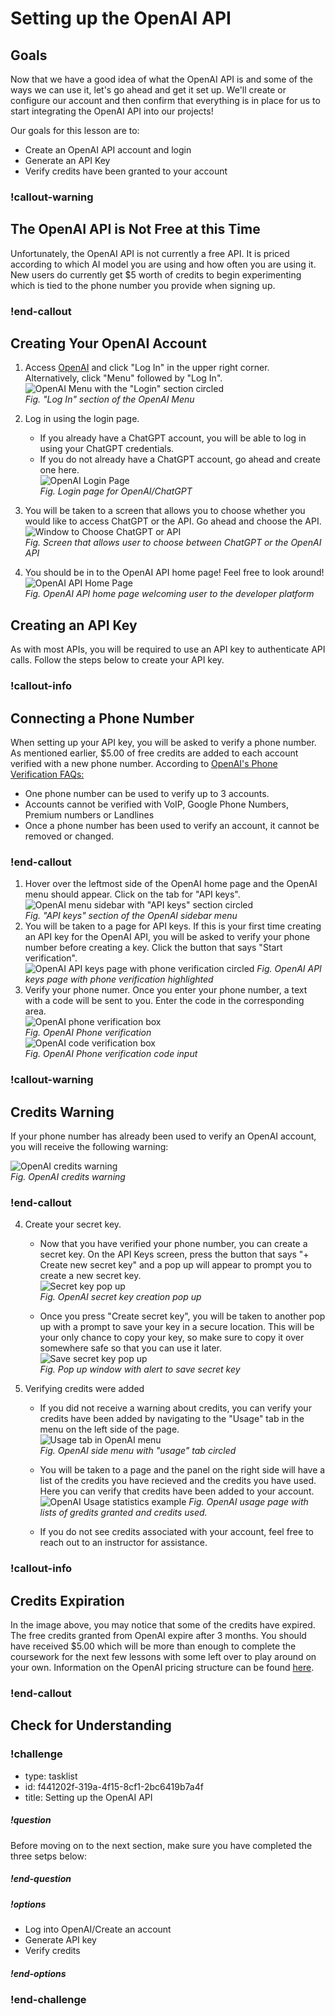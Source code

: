 # Setting up the OpenAI API

## Goals
Now that we have a good idea of what the OpenAI API is and some of the ways we can use it, let's go ahead and get it set up. We'll create or configure our account and then confirm that everything is in place for us to start integrating the OpenAI API into our projects!

Our goals for this lesson are to:
- Create an OpenAI API account and login
- Generate an API Key
- Verify credits have been granted to your account

### !callout-warning

## The OpenAI API is Not Free at this Time
Unfortunately, the OpenAI API is not currently a free API. It is priced according to which AI model you are using and how often you are using it. New users do currently get $5 worth of credits to begin experimenting which is tied to the phone number you provide when signing up. 


### !end-callout

## Creating Your OpenAI Account

1. Access [OpenAI](https://openai.com) and click "Log In" in the upper right corner. Alternatively, click "Menu" followed by "Log In".  
    ![OpenAI Menu with the "Login" section circled](assets/setting-up-openai/open-ai-login.png)  
    *Fig. "Log In" section of the OpenAI Menu*

2. Log in using the login page. 
   - If you already have a ChatGPT account, you will be able to log in using your ChatGPT credentials.
   - If you do not already have a ChatGPT account, go ahead and create one here.    
    ![OpenAI Login Page](assets/setting-up-openai/open-ai-login-page.png)  
    *Fig. Login page for OpenAI/ChatGPT*  
3. You will be taken to a screen that allows you to choose whether you would like to access ChatGPT or the API. Go ahead and choose the API.  
   ![Window to Choose ChatGPT or API](assets/setting-up-openai/open-ai-or-chat-gpt.png)  
   *Fig. Screen that allows user to choose between ChatGPT or the OpenAI API*  
4. You should be in to the OpenAI API home page! Feel free to look around!  
    ![OpenAI API Home Page](assets/setting-up-openai/open-ai-api-home-page.png)  
    *Fig. OpenAI API home page welcoming user to the developer platform*

## Creating an API Key

As with most APIs, you will be required to use an API key to authenticate API calls. Follow the steps below to create your API key.

### !callout-info

## Connecting a Phone Number
When setting up your API key, you will be asked to verify a phone number. As mentioned earlier, $5.00 of free credits are added to each account verified with a new phone number. According to [OpenAI's Phone Verification FAQs:](https://help.openai.com/en/articles/6613520-phone-verification-faq)
- One phone number can be used to verify up to 3 accounts.
- Accounts cannot be verified with VoIP, Google Phone Numbers, Premium numbers or Landlines
- Once a phone number has been used to verify an account, it cannot be removed or changed.

### !end-callout

1. Hover over the leftmost side of the OpenAI home page and the OpenAI menu should appear. Click on the tab for "API keys".  
   ![OpenAI menu sidebar with "API keys" section circled](assets/setting-up-openai/open-ai-menu.png)  
   *Fig. "API keys" section of the OpenAI sidebar menu*  
2. You will be taken to a page for API keys. If this is your first time creating an API key for the OpenAI API, you will be asked to verify your phone number before creating a key. Click the button that says "Start verification".    
   ![OpenAI API keys page with phone verification circled](assets/setting-up-openai/open-ai-api-keys-page-phone-verify.png) 
   *Fig. OpenAI API keys page with phone verification highlighted*  
3. Verify your phone numer. Once you enter your phone number, a text with a code will be sent to you. Enter the code in the corresponding area.  
   ![OpenAI phone verification box](assets/setting-up-openai/open-ai-phone-verification.png)  
   *Fig. OpenAI Phone verification*  
   ![OpenAI code verification box](assets/setting-up-openai/open-ai-phone-verification-code-box.png)  
   *Fig. OpenAI Phone verification code input*  

### !callout-warning

## Credits Warning

If your phone number has already been used to verify an OpenAI account, you will receive the following warning:  

![OpenAI credits warning](assets/setting-up-openai/open-ai-credits-warning.png)  
*Fig. OpenAI credits warning*

### !end-callout

4. Create your secret key. 
   - Now that you have verified your phone number, you can create a secret key. On the API Keys screen, press the button that says "+ Create new secret key" and a pop up will appear to prompt you to create a new secret key.  
   ![Secret key pop up](assets/setting-up-openai/open-ai-secret-key-pop-up.png)  
   *Fig. OpenAI secret key creation pop up*

   - Once you press "Create secret key", you will be taken to another pop up with a prompt to save your key in a secure location. This will be your only chance to copy your key, so make sure to copy it over somewhere safe so that you can use it later.  
   ![Save secret key pop up](assets/setting-up-openai/open-ai-save-secret-key.png)  
   *Fig. Pop up window with alert to save secret key*

5. Verifying credits were added
   - If you did not receive a warning about credits, you can verify your credits have been added by navigating to the "Usage" tab in the menu on the left side of the page.  
   ![Usage tab in OpenAI menu](assets/setting-up-openai/open-ai-usage-tab.png)  
   *Fig. OpenAI side menu with "usage" tab circled*  

   - You will be taken to a page and the panel on the right side will have a list of the credits you have recieved and the credits you have used. Here you can verify that credits have been added to your account.     
   ![OpenAI Usage statistics example](assets/setting-up-openai/open-ai-credits-verification.png)
   *Fig. OpenAI usage page with lists of gredits granted and credits used.*  
   - If you do not see credits associated with your account, feel free to reach out to an instructor for assistance.

### !callout-info

## Credits Expiration

In the image above, you may notice that some of the credits have expired. The free credits granted from OpenAI expire after 3 months. You should have received $5.00 which will be more than enough to complete the coursework for the next few lessons with some left over to play around on your own. Information on the OpenAI pricing structure can be found [here](https://openai.com/pricing).


### !end-callout   

## Check for Understanding

<!-- prettier-ignore-start -->
### !challenge

* type: tasklist
* id: f441202f-319a-4f15-8cf1-2bc6419b7a4f
* title: Setting up the OpenAI API

##### !question

Before moving on to the next section, make sure you have completed the three setps below:

##### !end-question

##### !options

* Log into OpenAI/Create an account
* Generate API key
* Verify credits

##### !end-options
### !end-challenge

<!-- prettier-ignore-end -->